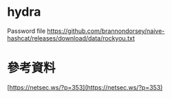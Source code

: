 # hydra

Password file
https://github.com/brannondorsey/naive-hashcat/releases/download/data/rockyou.txt  

# 參考資料
[https://netsec.ws/?p=353](https://netsec.ws/?p=353)
